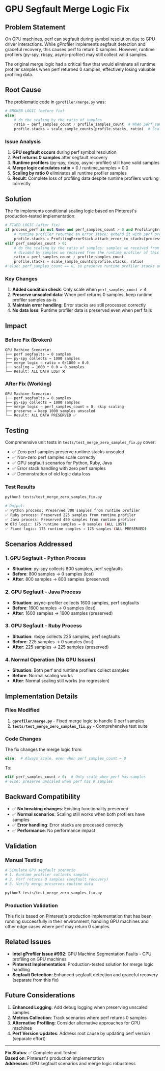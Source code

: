 # GPU Segfault Merge Logic Fix

## Problem Statement

On GPU machines, perf can segfault during symbol resolution due to GPU driver interactions. While gProfiler implements segfault detection and graceful recovery, this causes perf to return 0 samples. However, runtime profilers (py-spy, rbspy, async-profiler) may still collect valid samples.

The original merge logic had a critical flaw that would eliminate all runtime profiler samples when perf returned 0 samples, effectively losing valuable profiling data.

## Root Cause

The problematic code in `gprofiler/merge.py` was:

```python
# BROKEN LOGIC (before fix)
else:
    # do the scaling by the ratio of samples
    ratio = perf_samples_count / profile_samples_count  # When perf_samples_count = 0, ratio = 0
    profile.stacks = scale_sample_counts(profile.stacks, ratio)  # Scaling by 0 eliminates ALL samples!
```

### Issue Analysis

1. **GPU segfault occurs** during perf symbol resolution
2. **Perf returns 0 samples** after segfault recovery
3. **Runtime profilers** (py-spy, rbspy, async-profiler) still have valid samples
4. **Merge logic calculates ratio** = 0 / runtime_samples = 0.0
5. **Scaling by ratio 0** eliminates all runtime profiler samples
6. **Result**: Complete loss of profiling data despite runtime profilers working correctly

## Solution

The fix implements conditional scaling logic based on Pinterest's production-tested implementation:

```python
# FIXED LOGIC (after fix)
if process_perf is not None and perf_samples_count > 0 and ProfilingErrorStack.is_error_stack(profile.stacks):
    # runtime profiler returned an error stack; extend it with perf profiler stacks for the pid
    profile.stacks = ProfilingErrorStack.attach_error_to_stacks(process_perf.stacks, profile.stacks)
elif perf_samples_count > 0:
    # do the scaling by the ratio of samples: samples we received from perf for this process,
    # divided by samples we received from the runtime profiler of this process.
    ratio = perf_samples_count / profile_samples_count
    profile.stacks = scale_sample_counts(profile.stacks, ratio)
# else: perf_samples_count == 0, so preserve runtime profiler stacks unscaled
```

### Key Changes

1. **Added condition check**: Only scale when `perf_samples_count > 0`
2. **Preserve unscaled data**: When perf returns 0 samples, keep runtime profiler samples as-is
3. **Maintain error handling**: Error stacks are still processed correctly
4. **No data loss**: Runtime profiler data is preserved even when perf fails

## Impact

### Before Fix (Broken)
```
GPU Machine Scenario:
├── perf segfaults → 0 samples
├── py-spy collects → 1000 samples  
├── merge logic → ratio = 0/1000 = 0.0
├── scaling → 1000 * 0.0 = 0 samples
└── Result: ALL DATA LOST ❌
```

### After Fix (Working)
```
GPU Machine Scenario:
├── perf segfaults → 0 samples
├── py-spy collects → 1000 samples
├── merge logic → perf_samples_count = 0, skip scaling
├── preserve → keep 1000 samples unscaled
└── Result: ALL DATA PRESERVED ✅
```

## Testing

Comprehensive unit tests in `tests/test_merge_zero_samples_fix.py` cover:

- ✅ Zero perf samples preserve runtime stacks unscaled
- ✅ Non-zero perf samples scale correctly
- ✅ GPU segfault scenarios for Python, Ruby, Java
- ✅ Error stack handling with zero perf samples
- ✅ Demonstration of old logic data loss

### Test Results

```bash
python3 tests/test_merge_zero_samples_fix.py

# Output:
✅ Python process: Preserved 300 samples from runtime profiler
✅ Ruby process: Preserved 225 samples from runtime profiler  
✅ Java process: Preserved 450 samples from runtime profiler
❌ Old logic: 175 runtime samples → 0 samples (ALL LOST)
✅ Fixed logic: 175 runtime samples → 175 samples (ALL PRESERVED)
```

## Scenarios Addressed

### 1. GPU Segfault - Python Process
- **Situation**: py-spy collects 800 samples, perf segfaults
- **Before**: 800 samples → 0 samples (lost)
- **After**: 800 samples → 800 samples (preserved)

### 2. GPU Segfault - Java Process  
- **Situation**: async-profiler collects 1600 samples, perf segfaults
- **Before**: 1600 samples → 0 samples (lost)
- **After**: 1600 samples → 1600 samples (preserved)

### 3. GPU Segfault - Ruby Process
- **Situation**: rbspy collects 225 samples, perf segfaults  
- **Before**: 225 samples → 0 samples (lost)
- **After**: 225 samples → 225 samples (preserved)

### 4. Normal Operation (No GPU Issues)
- **Situation**: Both perf and runtime profilers collect samples
- **Before**: Normal scaling works
- **After**: Normal scaling still works (no regression)

## Implementation Details

### Files Modified

1. **`gprofiler/merge.py`** - Fixed merge logic to handle 0 perf samples
2. **`tests/test_merge_zero_samples_fix.py`** - Comprehensive test suite

### Code Changes

The fix changes the merge logic from:
```python
else:  # Always scale, even when perf_samples_count = 0
```

To:
```python
elif perf_samples_count > 0:  # Only scale when perf has samples
# else: preserve unscaled when perf has 0 samples
```

## Backward Compatibility

- ✅ **No breaking changes**: Existing functionality preserved
- ✅ **Normal scenarios**: Scaling still works when both profilers have samples  
- ✅ **Error handling**: Error stacks are processed correctly
- ✅ **Performance**: No performance impact

## Validation

### Manual Testing
```bash
# Simulate GPU segfault scenario
# 1. Runtime profiler collects samples
# 2. Perf returns 0 samples (segfault recovery)
# 3. Verify merge preserves runtime data

python3 tests/test_merge_zero_samples_fix.py
```

### Production Validation
This fix is based on Pinterest's production implementation that has been running successfully in their environment, handling GPU machines and other edge cases where perf may return 0 samples.

## Related Issues

- **Intel gProfiler Issue #992**: GPU Machine Segmentation Faults - CPU profiling on GPU machines
- **Pinterest Implementation**: Production-tested solution for merge logic handling
- **Segfault Detection**: Enhanced segfault detection and graceful recovery (separate from this fix)

## Future Considerations

1. **Enhanced Logging**: Add debug logging when preserving unscaled samples
2. **Metrics Collection**: Track scenarios where perf returns 0 samples
3. **Alternative Profiling**: Consider alternative approaches for GPU machines
4. **Perf Version Updates**: Address root cause by updating perf version (separate effort)

---

**Fix Status**: ✅ Complete and Tested  
**Based on**: Pinterest's production implementation  
**Addresses**: GPU segfault scenarios and merge logic robustness
